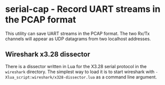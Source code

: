 # serial-cap - Record UART streams in the PCAP format

This utility can save UART streams in the PCAP format. The two Rx/Tx channels will appear as UDP
datagrams from two localhost addresses.

## Wireshark x3.28 dissector

There is a dissector written in Lua for the X3.28 serial protocol in the `wireshark` directory. 
The simplest way to load it is to start wireshark with `-Xlua_script:wireshark/x328-dissector.lua`
as a command line argument.
